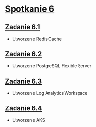 # [Spotkanie 6](https://github.com/cloudstateu/kurs-iac-terraform/blob/master/Zjazd6/zadania.md)


## [Zadanie 6.1](./zadanie1)

* Utworzenie Redis Cache


## [Zadanie 6.2](./zadanie2)

* Utworzenie PostgreSQL Flexible Server


## [Zadanie 6.3](./zadanie3)

* Utworzenie Log Analytics Workspace

## [Zadanie 6.4](./zadanie4)

* Utworzenie AKS


